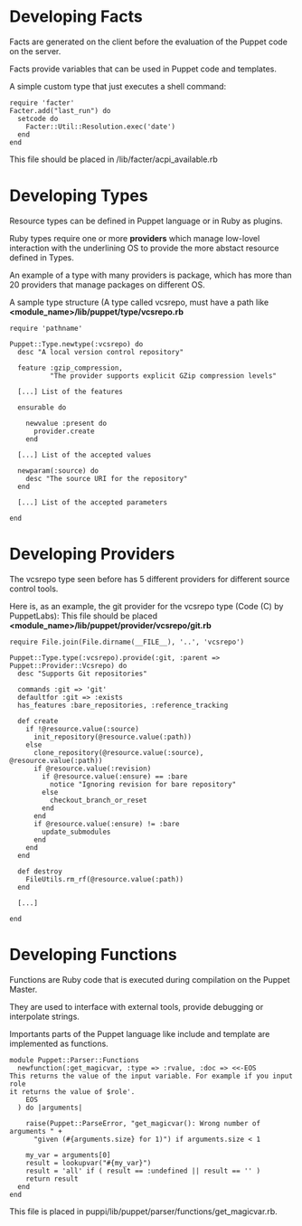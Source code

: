 # Developing Facts

  Facts are generated on the client before the evaluation of the Puppet code on the server.

  Facts provide variables that can be used in Puppet code and templates.

  A simple custom type that just executes a shell command:

    require 'facter'
    Facter.add("last_run") do
      setcode do
        Facter::Util::Resolution.exec('date')
      end
    end

  This file should be placed in <modulename>/lib/facter/acpi_available.rb


# Developing Types

  Resource types can be defined in Puppet language or in Ruby as plugins.

  Ruby types require one or more **providers** which manage low-lovel interaction with the underlining OS to provide the more abstact resource defined in Types.

  An example of a type with many providers is package, which has more than 20 providers that manage packages on different OS.

  A sample type structure (A type called vcsrepo, must have a path like **<module_name>/lib/puppet/type/vcsrepo.rb**

    require 'pathname'

    Puppet::Type.newtype(:vcsrepo) do
      desc "A local version control repository"

      feature :gzip_compression,
              "The provider supports explicit GZip compression levels"

      [...] List of the features

      ensurable do

        newvalue :present do
          provider.create
        end

      [...] List of the accepted values

      newparam(:source) do
        desc "The source URI for the repository"
      end

      [...] List of the accepted parameters

    end


# Developing Providers

  The vcsrepo type seen before has 5 different providers for different source control tools.

  Here is, as an example, the git provider for the vcsrepo type (Code (C) by PuppetLabs):
  This file should be placed **<module_name>/lib/puppet/provider/vcsrepo/git.rb**

    require File.join(File.dirname(__FILE__), '..', 'vcsrepo')

    Puppet::Type.type(:vcsrepo).provide(:git, :parent => Puppet::Provider::Vcsrepo) do
      desc "Supports Git repositories"

      commands :git => 'git'
      defaultfor :git => :exists
      has_features :bare_repositories, :reference_tracking

      def create
        if !@resource.value(:source)
          init_repository(@resource.value(:path))
        else
          clone_repository(@resource.value(:source), @resource.value(:path))
          if @resource.value(:revision)
            if @resource.value(:ensure) == :bare
              notice "Ignoring revision for bare repository"
            else
              checkout_branch_or_reset
            end
          end
          if @resource.value(:ensure) != :bare
            update_submodules
          end
        end
      end

      def destroy
        FileUtils.rm_rf(@resource.value(:path))
      end

      [...]

    end


# Developing Functions

  Functions are Ruby code that is executed during compilation on the Puppet Master.

  They are used to interface with external tools, provide debugging or interpolate strings.

  Importants parts of the Puppet language like include and template are implemented as functions.

    module Puppet::Parser::Functions
      newfunction(:get_magicvar, :type => :rvalue, :doc => <<-EOS
    This returns the value of the input variable. For example if you input role
    it returns the value of $role'.
        EOS
      ) do |arguments|

        raise(Puppet::ParseError, "get_magicvar(): Wrong number of arguments " +
          "given (#{arguments.size} for 1)") if arguments.size < 1

        my_var = arguments[0]
        result = lookupvar("#{my_var}")
        result = 'all' if ( result == :undefined || result == '' )
        return result
      end
    end

  This file is placed in puppi/lib/puppet/parser/functions/get_magicvar.rb.

